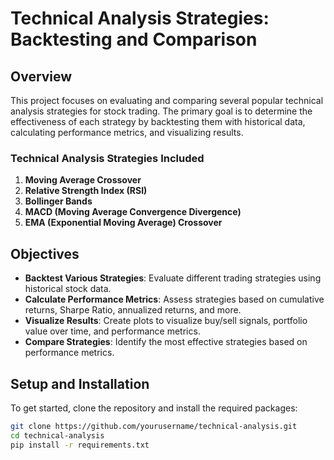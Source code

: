 # Technical Analysis Strategies: Backtesting and Comparison

## Overview

This project focuses on evaluating and comparing several popular technical analysis strategies for stock trading. The primary goal is to determine the effectiveness of each strategy by backtesting them with historical data, calculating performance metrics, and visualizing results.

### Technical Analysis Strategies Included

1. **Moving Average Crossover**
2. **Relative Strength Index (RSI)**
3. **Bollinger Bands**
4. **MACD (Moving Average Convergence Divergence)**
5. **EMA (Exponential Moving Average) Crossover**

## Objectives

- **Backtest Various Strategies**: Evaluate different trading strategies using historical stock data.
- **Calculate Performance Metrics**: Assess strategies based on cumulative returns, Sharpe Ratio, annualized returns, and more.
- **Visualize Results**: Create plots to visualize buy/sell signals, portfolio value over time, and performance metrics.
- **Compare Strategies**: Identify the most effective strategies based on performance metrics.

## Setup and Installation

To get started, clone the repository and install the required packages:

```bash
git clone https://github.com/yourusername/technical-analysis.git
cd technical-analysis
pip install -r requirements.txt
